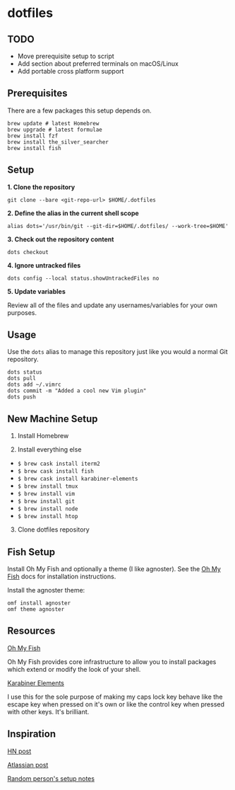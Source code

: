 # dotfiles

## TODO
* Move prerequisite setup to script
* Add section about preferred terminals on macOS/Linux
* Add portable cross platform support

## Prerequisites
There are a few packages this setup depends on.

```shell
brew update # latest Homebrew
brew upgrade # latest formulae
brew install fzf
brew install the_silver_searcher
brew install fish
```

## Setup

**1. Clone the repository**
```shell
git clone --bare <git-repo-url> $HOME/.dotfiles
```

**2. Define the alias in the current shell scope**
```shell
alias dots='/usr/bin/git --git-dir=$HOME/.dotfiles/ --work-tree=$HOME'
```

**3. Check out the repository content**
```shell
dots checkout
```

**4. Ignore untracked files**
```shell
dots config --local status.showUntrackedFiles no
```

**5. Update variables**

Review all of the files and update any usernames/variables for your own purposes.

## Usage

Use the `dots` alias to manage this repository just like you would a normal Git repository.

```shell
dots status
dots pull
dots add ~/.vimrc
dots commit -m "Added a cool new Vim plugin"
dots push
```

## New Machine Setup

1. Install Homebrew

2. Install everything else
  - `$ brew cask install iterm2`
  - `$ brew cask install fish`
  - `$ brew cask install karabiner-elements`
  - `$ brew install tmux`
  - `$ brew install vim`
  - `$ brew install git`
  - `$ brew install node`
  - `$ brew install htop`
  
3. Clone dotfiles repository


## Fish Setup

Install Oh My Fish and optionally a theme (I like agnoster). See the [Oh My Fish](https://ohmyz.sh/) docs for installation instructions.

Install the agnoster theme:

```shell
omf install agnoster
omf theme agnoster
```

## Resources

[Oh My Fish](https://ohmyz.sh/)

Oh My Fish provides core infrastructure to allow you to install packages which extend or modify the look of your shell.

[Karabiner Elements](https://pqrs.org/osx/karabiner/)

I use this for the sole purpose of making my caps lock key behave like the escape key when pressed on it's own or like the control key when pressed with other keys. It's brilliant.

## Inspiration
[HN post](https://news.ycombinator.com/item?id=11070797)

[Atlassian post](https://developer.atlassian.com/blog/2016/02/best-way-to-store-dotfiles-git-bare-repo/)

[Random person's setup notes](https://github.com/Siilwyn/my-dotfiles/tree/master/.my-dotfiles)

